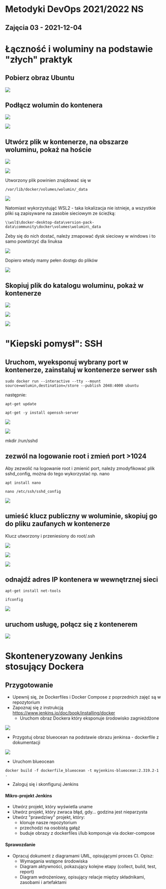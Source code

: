 # Metodyki DevOps 2021/2022 NS
Zajęcia 03 - 2021-12-04
---
# Łączność i woluminy na podstawie "złych" praktyk
## Pobierz obraz Ubuntu
![](img_03/01.jpg)

## Podłącz wolumin do kontenera

![](img_03/02.jpg)

![](img_03/03.jpg)

## Utwórz plik w kontenerze, na obszarze woluminu, pokaż na hoście

![](img_03/04.jpg)

![](img_03/05.jpg)

Utworzony plik powinien znajdować się w 

```/var/lib/docker/volumes/wolumin/_data```

![](img_03/06.jpg)

Natomiast wykorzystująć WSL2 - taka lokalizacja nie istnieje, a wszystkie pliki są zapisywane na zasobie sieciowym ze ścieżką:

```\\wsl$\docker-desktop-data\version-pack-data\community\docker\volumes\wolumin\_data```

Żeby się do nich dostać, należy zmapować dysk sieciowy w windows i to samo powtórzyć dla linuksa

![](img_03/07.jpg)

Dopiero wtedy mamy pełen dostęp do plików

![](img_03/08.jpg)

## Skopiuj plik do katalogu woluminu, pokaż w kontenerze

![](img_03/09.jpg)

![](img_03/10.jpg)

![](img_03/11.jpg)

# "Kiepski pomysł": SSH

## Uruchom, wyeksponuj wybrany port w kontenerze, zainstaluj w kontenerze serwer ssh

```sudo docker run --interactive --tty --mount source=wolumin,destination=/store --publish 2048:4000 ubuntu```

następnie:

```apt-get update```

```apt-get -y install openssh-server ```

![](img_03/14.jpg)

![](img_03/15.jpg)

mkdir /run/sshd

## zezwól na logowanie root i zmień port >1024

Aby zezwolić na logowanie root i zmienić port, należy zmodyfikować plik sshd_config, można do tego wykorzystać np. nano

```apt install nano```

```nano /etc/ssh/sshd_config```

![](img_03/16.jpg)

## umieść klucz publiczny w woluminie, skopiuj go do pliku zaufanych w kontenerze

Klucz utworzony i przeniesiony do root/.ssh

![](img_03/17.jpg)

![](img_03/18.jpg)

![](img_03/18a.jpg)

## odnajdź adres IP kontenera w wewnętrznej sieci

```apt-get install net-tools```

```ifconfig```

![](img_03/20.jpg)

## uruchom usługę, połącz się z kontenerem

![](img_03/21.jpg)


# Skonteneryzowany Jenkins stosujący Dockera

## Przygotowanie
* Upewnij się, że Dockerfiles i Docker Compose z poprzednich zajęć są w repozytorium
* Zapoznaj się z instrukcją https://www.jenkins.io/doc/book/installing/docker
  * Uruchom obraz Dockera który eksponuje środowisko zagnieżdżone

![](img_03/22.jpg)

  * Przygotuj obraz blueocean na podstawie obrazu jenkinsa - dockerfile z dokumentacji
  
![](img_03/22.jpg)

  * Uruchom blueocean
  
```docker build -f dockerfile_blueocean -t myjenkins-blueocean:2.319.2-1 .```
  
  * Zaloguj się i skonfiguruj Jenkins
  
#### Mikro-projekt Jenkins
* Utwórz projekt, który wyświetla uname
* Utwórz projekt, który zwraca błąd, gdy... godzina jest nieparzysta 
* Utwórz "prawdziwy" projekt, który:
  * klonuje nasze repozytorium
  * przechodzi na osobistą gałąź
  * buduje obrazy z dockerfiles i/lub komponuje via docker-compose
  
#### Sprawozdanie
* Opracuj dokument z diagramami UML, opisującymi proces CI. Opisz:
  * Wymagania wstępne środowiska
  * Diagram aktywności, pokazujący kolejne etapy (collect, build, test, report)
  * Diagram wdrożeniowy, opisujący relacje między składnikami, zasobami i artefaktami
